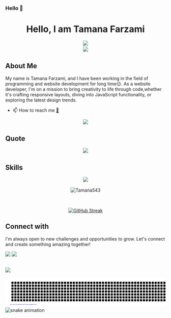### Hello  👋
<h1 align="center">Hello, I am Tamana Farzami</h1>

 <div align="center">
<a href="https://github.com/Tamana543" ><img src="https://readme-typing-svg.demolab.com?font=Bitter&weight=500&size=25&duration=4999&pause=1000&color=F0E7FF&center=true&multiline=true&random=true&width=1000&lines=Is+there+any+project+in+your+mind+,+find+me+here+:)" /></a>
  </div>
  
<div align="center">
<a href="https://github.com/Tamana543" ><img src="https://readme-typing-svg.demolab.com?font=Bitter&weight=500&size=25&duration=4999&pause=1000&color=F0E7FF&center=true&multiline=true&random=true&width=900&lines=Happy+To+See+You+Again+😄" /></a>
</div>

 
  
## About Me
My name is Tamana Farzami, and I have been working in the field of programming and website development for long time😉.
As a  website developer, I'm on a mission to bring creativity to life through code,whether it's crafting responsive layouts, diving into JavaScript functionality, or exploring the latest design trends.


- 📫 How to reach me [📨](mailto:tamanafarzami33@gmail.com)



<div align="center">
<a href="https://quira.sh?utm_source=widgets&utm_campaign=Tamana543" ><img src="https://stats.quira.sh/Tamana543/github?theme=dark" /></a>
  </div>

  ## Quote

<div align="center">
<a href="https://readme-daily-quotes.vercel.app/api" ><img src="https://readme-daily-quotes.vercel.app/api?theme=dark&font=courier_new&border_color=F6A3F3&border_radius=20&author=Tamana+Farzami&quote=Happiness+emanates+from+the+mind+and+sits+in+the+heart...+^_~" /></a>
  </div>



## Skills
<p align="center">
  <a href="https://skillicons.dev">
    <img src="https://skillicons.dev/icons?i=html,css,sass,tailwind,javascript,git,github,bootstrap" />
  </a>
</p>

<div align="center">
 <img src="https://github-readme-stats.vercel.app/api/top-langs?username=Tamana543&show_icons=true&theme=dark&locale=en&layout=compact" alt="Tamana543" />
</div>
 
<br>

##
<div align="center">
<a href="https://git.io/streak-stats"><img src="https://streak-stats.demolab.com?user=Tamana543&theme=dark&border_radius=5.2&card_width=500&hide_total_contributions=true" alt="GitHub Streak" /></a>
  
</div>



<div>
  

## Connect with 
I'm always open to new challenges and opportunities to grow. Let's connect and create something amazing together!

  <a href="mailto:tamanafarzami33@gmail.com"><img src="https://cdn.iconscout.com/icon/free/png-512/free-email-icon-download-in-svg-png-gif-file-formats--mail-heart-love-letter-usefull-objects-pack-business-icons-38075.png?f=webp&w=50"></a> <a href="https://af.linkedin.com/in/tamana-farzami-"><img src="https://cdn.iconscout.com/icon/free/png-512/free-linkedin-logo-icon-download-in-svg-png-gif-file-formats--social-media-pack-logos-icons-789838.png?f=webp&w=50"></a>


</div>
<br>

<div>
  <a href="https://visitcount.itsvg.in">
  <img src="https://visitcount.itsvg.in/api?id=Tamana543&label=Profile%20Views&color=11&icon=4&pretty=true" />
</a>


</div>


![gitartwork](gitartwork.svg)
![snake animation](https://github.com/eagrundy/eagrundy/blob/output/github-contribution-grid-snake.svg)
